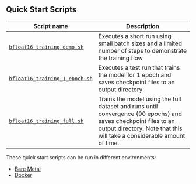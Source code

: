 <!--- 40. Quick Start Scripts -->
## Quick Start Scripts

| Script name | Description |
|-------------|-------------|
| [`bfloat16_training_demo.sh`](bfloat16_training_demo.sh) | Executes a short run using small batch sizes and a limited number of steps to demonstrate the training flow |
| [`bfloat16_training_1_epoch.sh`](bfloat16_training_1_epoch.sh) | Executes a test run that trains the model for 1 epoch and saves checkpoint files to an output directory. |
| [`bfloat16_training_full.sh`](bfloat16_training_full.sh) | Trains the model using the full dataset and runs until convergence (90 epochs) and saves checkpoint files to an output directory. Note that this will take a considerable amount of time. |

These quick start scripts can be run in different environments:
* [Bare Metal](#bare-metal)
* [Docker](#docker)

